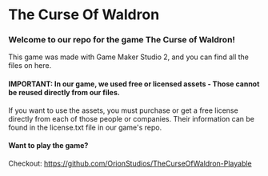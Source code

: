 # The Curse Of Waldron

### Welcome to our repo for the game The Curse of Waldron!
This game was made with Game Maker Studio 2, and you can find all the files on here. 

#### IMPORTANT: In our game, we used free or licensed assets - Those cannot be reused directly from our files. 
If you want to use the assets, you must purchase or get a free license directly from each of those people or companies. 
Their information can be found in the license.txt file in our game's repo.


#### Want to play the game? 
Checkout: https://github.com/OrionStudios/TheCurseOfWaldron-Playable
